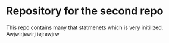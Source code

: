 # Repository for the second repo

This repo contains many that statmenets which is very initilized.
Awjwirjewirj iejrewjrw